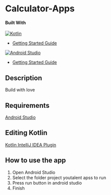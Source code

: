 # Calculator-Apps

#### Built With

[![Kotlin](https://img.shields.io/badge/Kotlin-0095D5?&style=for-the-badge&logo=kotlin&logoColor=white)](kotlin.arg)
 * [Getting Started Guide](https://kotlinlang.org/docs/tutorials/getting-started.html)


[![Android Studio](https://img.shields.io/badge/Android--Studio-4.1.1-green)](https://developer.android.com/studio/install?hl=id)
 * [Getting Started Guide](https://kotlinlang.org/docs/tutorials/getting-started.html)

## Description
Build with love

## Requirements

<a href="https://developer.android.com/studio?hl=id&gclid=Cj0KCQiAh4j-BRCsARIsAGeV12AGBB7D_rYGMBD5Lb9_cJuT3Ny_feW-cFm2Cb582-avOB92-fHmjPEaAjv3EALw_wcB&gclsrc=aw.ds">Android Studio</a>

## Editing Kotlin

[Kotlin IntelliJ IDEA Plugin](https://kotlinlang.org/docs/tutorials/getting-started.html)
 
 ## How to use the app

1. Open Android Studio
2. Select the folder project youtalent apss to run
3. Press run button in android studio
4. Finish

